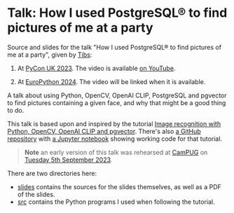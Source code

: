 # Talk: How I used PostgreSQL® to find pictures of me at a party

Source and slides for the talk "How I used PostgreSQL® to find pictures of me
at a party", given by [Tibs](https://aiven.io/tibs):

1. At [PyCon UK 2023](https://2023.pyconuk.org/). The video is available [on
   YouTube](https://www.youtube.com/watch?v=_FqKxKVJGWQ).

2. At [EuroPython 2024](https://ep2024.europython.eu/). The video will be
   linked when it is available.

A talk about using Python, OpenCV, OpenAI CLIP, PostgreSQL and pgvector to
find pictures containing a given face, and why that might be a good thing to do.

This talk is based upon and inspired by the tutorial [Image recognition with Python, OpenCV, OpenAI CLIP and pgvector](https://aiven.io/developer/find-faces-with-pgvector).
There's also [a GitHub
repository](https://github.com/Aiven-Labs/pgvector-image-recognition) with
[a Jupyter notebook](https://github.com/Aiven-Labs/pgvector-image-recognition/blob/main/main.ipynb)
showing working code for that tutorial.

> **Note** an early version of this talk was rehearsed at [CamPUG](https://www.meetup.com/campug) on [Tuesday
 5th September 2023](https://www.meetup.com/campug/events/295523764/).

There are two directories here:

* [slides](./slides) contains the sources for the slides themselves, as well
  as a PDF of the slides.
* [src](./src) contains the Python programs I used when following the
  tutorial.

